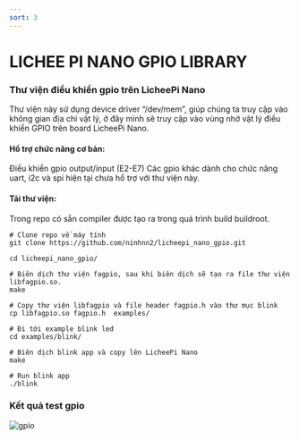 ```yaml
---
sort: 3
---
```


# LICHEE PI NANO GPIO LIBRARY

### Thư viện điều khiển gpio trên LicheePi Nano
Thư viện này sử dụng device driver “/dev/mem”, giúp chúng ta truy cập vào không gian địa chỉ vật lý, ở đây mình sẽ truy cập vào vùng nhớ vật lý điều khiển GPIO trên board LicheePi Nano.

#### Hổ trợ chức năng cơ bản:
Điều khiển gpio output/input (E2-E7)
Các gpio khác dành cho chức năng uart, i2c và spi hiện tại chưa hổ trợ với thư viện này.

#### Tải thư viện:
Trong repo có sẳn compiler được tạo ra trong quá trình build buildroot.

```shell
# Clone repo về máy tính
git clone https://github.com/ninhnn2/licheepi_nano_gpio.git

cd licheepi_nano_gpio/

# Biên dịch thư viện fagpio, sau khi biên dịch sẽ tạo ra file thư viện libfagpio.so.
make

# Copy thư viện libfagpio và file header fagpio.h vào thư mục blink
cp libfagpio.so fagpio.h  examples/

# Đi tới example blink led
cd examples/blink/

# Biên dịch blink app và copy lên LicheePi Nano
make

# Run blink app
./blink
```

### Kết quả test gpio

![gpio](https://user-images.githubusercontent.com/41134638/131280433-b473e640-51d3-4ea8-a563-22d0e42955bf.png)

